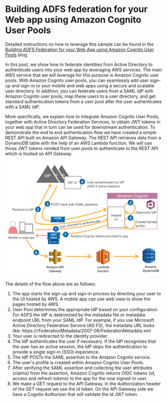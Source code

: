 # Building ADFS federation for your Web app using Amazon Cognito User Pools

Detailed instructions on how to leverage this sample can be found in the [Building ADFS Federation for your Web App using Amazon Cognito User Pools](https://aws.amazon.com/blogs/mobile/building-adfs-federation-for-your-web-app-using-amazon-cognito-user-pools/) blog.

In this post, we show how to federate identities from Active Directory to authenticate users into your web app by leveraging AWS services. The main AWS service that we will leverage for this purpose is Amazon Cognito user pools. With Amazon Cognito user pools, you can seamlessly add user sign-up and sign-in to your mobile and web apps using a secure and scalable user directory. In addition, you can federate users from a SAML IdP with Amazon Cognito user pools, map these users to a user directory, and get standard authentication tokens from a user pool after the user authenticates with a SAML IdP.

More specifically, we explain how to integrate Amazon Cognito User Pools, together with Active Directory Federation Services, to obtain JWT tokens in your web app that in turn can be used for downstream authentication. To demonstrate the end to end authentication flow we have created a simple REST API built on Amazon API Gateway. The REST API retrieves data from a DynamoDB table with the help of an AWS Lambda function. We will use those JWT tokens vended from user pools to authenticate to the REST API which is hosted on API Gateway.


![Blog architecture](./images/ADFS.png)

The details of the flow above are as follows:
1.	The app starts the sign-up and sign-in process by directing your user to the UI hosted by AWS. A mobile app can use web view to show the pages hosted by AWS.
2.	User Pool determines the appropriate IdP based on your configuration. For ADFS the IdP is determined by the metadata file or metadata endpoint URL from your SAML IdP. For example, if you use Microsoft Active Directory Federation Service (AD FS), the metadata URL looks like: https://<yourservername>/FederationMetadata/2007-06/FederationMetadata.xml
3.	Your user is redirected to the identity provider.
4.	The IdP authenticates the user if necessary. If the IdP recognizes that the user has an active session, the IdP skips the authentication to provide a single sign-in (SSO) experience.
5.	The IdP POSTs the SAML assertion to the Amazon Cognito service.
6.	The user's profile is created within Amazon Cognito User Pools.
7.	After verifying the SAML assertion and collecting the user attributes (claims) from the assertion, Amazon Cognito returns OIDC tokens (id, access and refresh tokens) to the app for the now signed-in user.
8.	We make a GET request to the API Gateway. In the Authorization header of the GET request we use the id token. On the API Gateway side we have a Cognito Authorizer that will validate the id JWT token.
